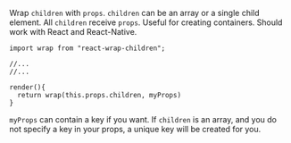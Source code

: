 Wrap `children` with `props`.
`children` can be an array or a single child element.
All `children` receive `props`.
Useful for creating containers.
Should work with React and React-Native.
```
import wrap from "react-wrap-children";

//...
//...

render(){
  return wrap(this.props.children, myProps)
}
```
`myProps` can contain a key if you want. 
If `children` is an array, and you do not specify a key in your props, a unique key will be created for you.